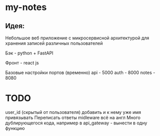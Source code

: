 # my-notes

## Идея:
Небольшое веб приложение с микросервисной архитектурой для хранения записей различных пользователей

Бэк - python + FastAPI

Фронт - react js

Базовые настройки портов (временно)
api - 5000
auth - 8000
notes - 8080

# TODO
user_id (скрытый от пользователя) добавить и к нему уже имя привязывать
Переписать ответы midleware
всё на англ
Много дублирующегося кода, например в api_gateway - вынести в одну функцию